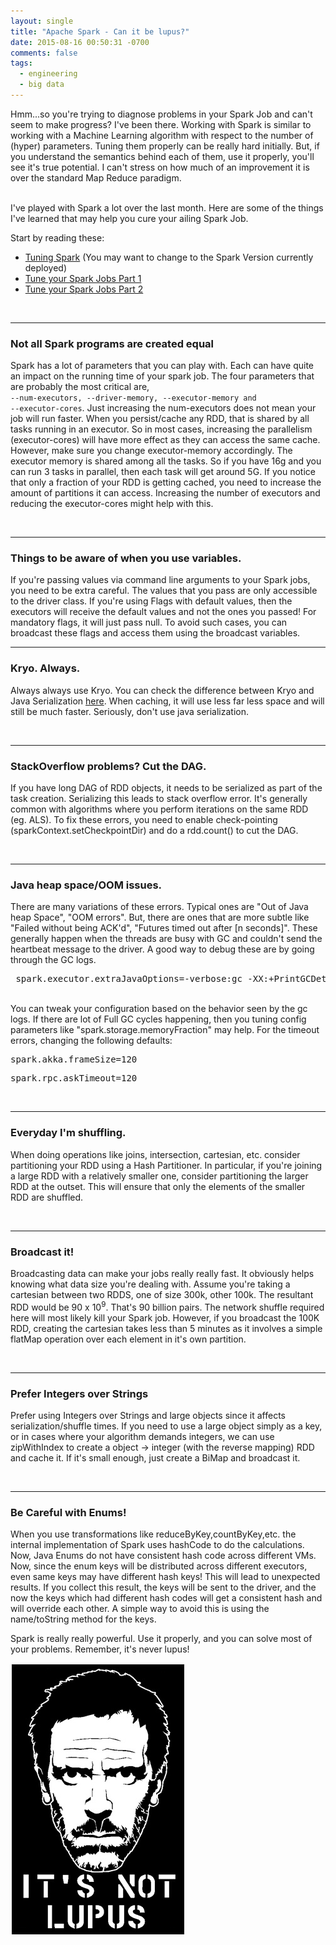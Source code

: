 ```yaml
---
layout: single
title: "Apache Spark - Can it be lupus?"
date: 2015-08-16 00:50:31 -0700
comments: false
tags:
  - engineering
  - big data
---
```


<p>
Hmm...so you're trying to diagnose problems in your Spark Job and can't seem to make progress? I've been there.
Working with Spark is similar to working with a Machine Learning algorithm with respect to the number of (hyper) parameters.
Tuning them properly can be really hard initially. But, if you understand the semantics behind each of them, use it properly, you'll see it's true potential. I can't stress on how much of an improvement it is over the standard Map Reduce paradigm.</p>

<br />
I've played with Spark a lot over the last month. Here are some of the things I've learned that may help you cure your ailing Spark Job.
<br />
<!--more-->

Start by reading these:

- <a href="http://spark.apache.org/docs/latest/tuning.html" target="_blank">Tuning Spark</a> (You may want to change to the Spark Version currently deployed)
- <a href="http://blog.cloudera.com/blog/2015/03/how-to-tune-your-apache-spark-jobs-part-1/" target="_blank">Tune your Spark Jobs Part 1</a>
- <a href="http://blog.cloudera.com/blog/2015/03/how-to-tune-your-apache-spark-jobs-part-2/" target="_blank">Tune your Spark Jobs Part 2</a>

<br />
<hr />
<h3>Not all Spark programs are created equal</h3>

Spark has a lot of parameters that you can play with. Each can have quite an impact on the running time of your spark job. The four parameters that are probably the most critical are, <code> --num-executors, --driver-memory, --executor-memory and --executor-cores</code>. Just increasing the num-executors does not mean your job will run faster. When you persist/cache any RDD, that is shared by all tasks running in an executor. So in most cases, increasing the parallelism (executor-cores) will have more effect as they can access the same cache. However, make sure you change executor-memory accordingly. The executor memory is shared among all the tasks. So if you have 16g and you can run 3 tasks in parallel, then each task will get around 5G. If you notice that only a fraction of your RDD is getting cached, you need to increase the amount of partitions it can access. Increasing the number of executors and reducing the executor-cores might help with this.

<br />
<hr />
<h3> Things to be aware of when you use variables.</h3>
If you're passing values via command line arguments to your Spark jobs, you need to be extra careful. The values that you pass are only accessible to the driver class. If you're using Flags with default values, then the executors will receive the default values and not the ones you passed! For mandatory flags, it will just pass null. To avoid such cases, you can broadcast these flags and access them using the broadcast variables.
<br />
<hr />
<h3>Kryo. Always.</h3>
<p>
Always always use Kryo. You can check the difference between Kryo and Java Serialization <a href="https://github.com/eishay/jvm-serializers/wiki" target="_blank">here</a>. When caching, it will use less far less space and will still be much faster. Seriously, don't use java serialization. </p>
<br />
<hr />
<h3>StackOverflow problems? Cut the DAG.</h3>
<p>If you have long DAG of RDD objects, it needs to be serialized as part of the task creation. Serializing this leads to stack overflow error. It's generally common with algorithms where you perform iterations on the same RDD (eg. ALS). To fix these errors, you need to enable check-pointing (sparkContext.setCheckpointDir) and do a rdd.count() to cut the DAG.
</p>
<br />
<hr />
<h3>Java heap space/OOM issues. </h3>
<p>
There are many variations of these errors. Typical ones are "Out of Java heap Space", "OOM errors". But, there are ones that are more subtle like "Failed without being ACK'd", "Futures timed out after [n seconds]".  These generally happen when the threads are busy with GC and couldn't send the heartbeat message to the driver.  A good way to debug these are by going through the GC logs. <br />
<pre> spark.executor.extraJavaOptions=-verbose:gc -XX:+PrintGCDetails -XX:+PrintGCTimeStamps </pre>
<br />
You can tweak your configuration based on the behavior seen by the gc logs. If there are lot of Full GC cycles happening, then you tuning config parameters like "spark.storage.memoryFraction" may help. For the timeout errors, changing the following defaults: <pre>spark.akka.frameSize=120</pre><pre>spark.rpc.askTimeout=120</pre></p>
<br />
<hr />
<h3>Everyday I'm shuffling.</h3>
When doing operations like joins, intersection, cartesian, etc. consider partitioning your RDD using a Hash Partitioner. In particular, if you're joining a large RDD with a relatively smaller one, consider partitioning the larger RDD at the outset. This will ensure that only the elements of the smaller RDD are shuffled. </p>
<br />
<hr />
<h3>Broadcast it! </h3>
<p>Broadcasting data can make your jobs really really fast. It obviously helps knowing what data size you're dealing with. Assume you're taking a cartesian between two RDDS, one of size 300k, other 100k. The resultant RDD would be 90 x 10<sup>9</sup>. That's 90 billion pairs. The network shuffle required here will most likely kill your Spark job. However, if you broadcast the 100K RDD, creating the cartesian takes less than 5 minutes as it involves a simple flatMap operation over each element in it's own partition. </p>
<br />
<hr />
<h3>Prefer Integers over Strings</h3>
<p>Prefer using Integers over Strings and large objects since it affects serialization/shuffle times. If you need to use a large object simply as a key, or in cases where your algorithm demands integers, we can use zipWithIndex to create a object -> integer (with the reverse mapping) RDD and cache it. If it's small enough, just create a BiMap and broadcast it. </p>
<br />
<hr />
<h3>Be Careful with Enums!</h3>
When you use transformations like reduceByKey,countByKey,etc. the internal implementation of Spark uses hashCode to do the calculations. Now,
Java Enums do not have consistent hash code across different VMs. Now, since the enum keys will be distributed across different executors, even same keys may have different hash keys! This will lead to unexpected results. If you collect this result, the keys will be sent to the driver, and the now the keys which had different hash codes will get a consistent hash and will override each other. A simple way to avoid this is using the name/toString method for the keys.
<p>
Spark is really really powerful. Use it properly, and you can solve most of your problems.
Remember, it's never lupus!
</p>
<img src="/assets/images/its-not-lupus.jpg" >
